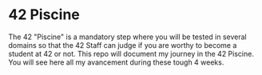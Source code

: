 # 42 Piscine
The 42 "Piscine" is a mandatory step where you will be tested in several domains so that the 42 Staff can judge if you are worthy to become a student at 42 or not.
This repo will document my journey in the 42 Piscine.
You will see here all my avancement during these tough 4 weeks.
